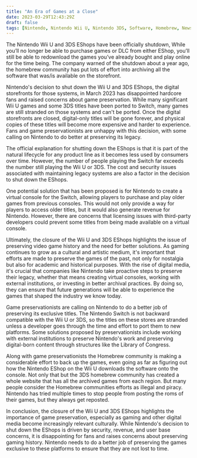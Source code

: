 ```yaml
---
title: "An Era of Games at a Close"
date: 2023-03-29T12:43:29Z
draft: false
tags: [Nintendo, Nintendo Wii U, Nintendo 3DS, Software, Homebrew, News, EShop, Nintendo EShop, Shutdown, Issues, Game Preservation, Homebrew Community, Gaming]
---
```

The Nintendo Wii U and 3DS EShops have been officially shutdown, While you’ll no longer be able to purchase games or DLC from either EShop, you’ll still be able to redownload the games you’ve already bought and play online for the time being. The company warned of the shutdown about a year ago, the homebrew community has put lots of effort into archiving all the software that was/is available on the storefront.  

Nintendo's decision to shut down the Wii U and 3DS EShops, the digital storefronts for those systems, in March 2023 has disappointed hardcore fans and raised concerns about game preservation. While many significant Wii U games and some 3DS titles have been ported to Switch, many games are still stranded on those systems and can't be ported. Once the digital storefronts are closed, digital-only titles will be gone forever, and physical copies of these titles will become more expensive and harder to experience. Fans and game preservationists are unhappy with this decision, with some calling on Nintendo to do better at preserving its legacy. 

The official explanation for shutting down the EShops is that it is part of the natural lifecycle for any product line as it becomes less used by consumers over time. However, the number of people playing the Switch far exceeds the number still playing the Wii U or 3DS. The cost and security issues associated with maintaining legacy systems are also a factor in the decision to shut down the EShops. 

One potential solution that has been proposed is for Nintendo to create a virtual console for the Switch, allowing players to purchase and play older games from previous consoles. This would not only provide a way for players to access older titles, but it would also generate revenue for Nintendo. However, there are concerns that licensing issues with third-party developers could prevent some titles from being made available on a virtual console. 

Ultimately, the closure of the Wii U and 3DS EShops highlights the issue of preserving video game history and the need for better solutions. As gaming continues to grow as a cultural and artistic medium, it's important that efforts are made to preserve the games of the past, not only for nostalgia but also for academic and historical purposes. With the rise of digital media, it's crucial that companies like Nintendo take proactive steps to preserve their legacy, whether that means creating virtual consoles, working with external institutions, or investing in better archival practices. By doing so, they can ensure that future generations will be able to experience the games that shaped the industry we know today. 

Game preservationists are calling on Nintendo to do a better job of preserving its exclusive titles. The Nintendo Switch is not backward compatible with the Wii U or 3DS, so the titles on these stores are stranded unless a developer goes through the time and effort to port them to new platforms. Some solutions proposed by preservationists include working with external institutions to preserve Nintendo's work and preserving digital-born content through structures like the Library of Congress. 

Along with game preservationists the Homebrew community is making a considerable effort to back up the games, even going as far as figuring out how the Nintendo EShop on the Wii U downloads the software onto the console. Not only that but the 3DS homebrew community has created a whole website that has all the archived games from each region. But many people consider the Homebrew communities efforts as illegal and piracy. Nintendo has tried multiple times to stop people from posting the roms of their games, but they always get reposted. 

In conclusion, the closure of the Wii U and 3DS EShops highlights the importance of game preservation, especially as gaming and other digital media become increasingly relevant culturally. While Nintendo's decision to shut down the EShops is driven by security, revenue, and user base concerns, it is disappointing for fans and raises concerns about preserving gaming history. Nintendo needs to do a better job of preserving the games exclusive to these platforms to ensure that they are not lost to time. 